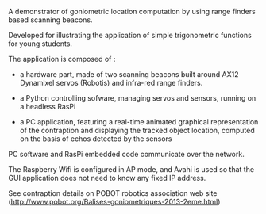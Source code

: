A demonstrator of goniometric location computation by using
range finders based scanning beacons.

Developed for illustrating the application of simple
trigonometric functions for young students.

The application is composed of :

- a hardware part, made of two scanning beacons built
around AX12 Dynamixel servos (Robotis) and infra-red
range finders. 

- a Python controlling sofware, managing servos and sensors,
running on a headless RasPi

- a PC application, featuring a real-time animated
graphical representation of the contraption and displaying
the tracked object location, computed on the basis of 
echos detected by the sensors

PC software and RasPi embedded code communicate over the network.

The Raspberry Wifi is configured in AP mode, and Avahi is used
so that the GUI application does not need to know any fixed
IP address.

See contraption details on POBOT robotics association web site
(http://www.pobot.org/Balises-goniometriques-2013-2eme.html)

